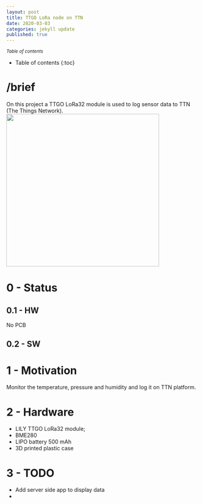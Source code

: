 ```yaml
---
layout: post
title: TTGO LoRa node on TTN 
date: 2020-03-03
categories: jekyll update
published: true
---
```


<small><i>Table of contents</i></small>
* Table of contents
{:toc}

# /brief
On this project a TTGO LoRa32 module is used to log sensor data to TTN (The Things Network). 
<img src="../../../../../assets/TTGO-LORA-TTN/ttgo.jpg" width="400">


# 0 - Status
## 0.1 - HW
No PCB
## 0.2 - SW


# 1 - Motivation
Monitor the temperature, pressure and humidity and log it on TTN platform.

# 2 - Hardware
* LILY TTGO LoRa32 module;
* BME280
* LIPO battery 500 mAh
* 3D printed plastic case




# 3 - TODO
* Add server side app to display data
* 


